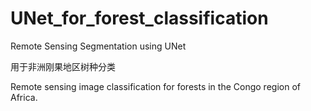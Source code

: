 # UNet_for_forest_classification
 Remote Sensing Segmentation using UNet

用于非洲刚果地区树种分类

Remote sensing image classification for forests in the Congo region of Africa.
